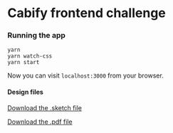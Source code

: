 # Cabify frontend challenge

### Running the app
```
yarn
yarn watch-css
yarn start
```

Now you can visit `localhost:3000` from your browser.

#### Design files
[Download the .sketch file](Frontend-challenge.sketch)

[Download the .pdf file](Frontend-challenge.pdf)
